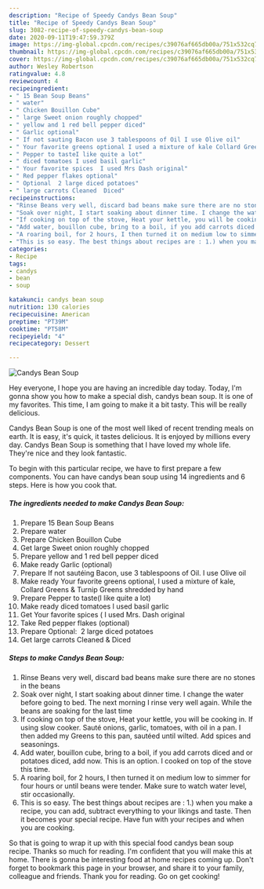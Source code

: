 ```yaml
---
description: "Recipe of Speedy Candys Bean Soup"
title: "Recipe of Speedy Candys Bean Soup"
slug: 3082-recipe-of-speedy-candys-bean-soup
date: 2020-09-11T19:47:59.379Z
image: https://img-global.cpcdn.com/recipes/c39076af665db00a/751x532cq70/candys-bean-soup-recipe-main-photo.jpg
thumbnail: https://img-global.cpcdn.com/recipes/c39076af665db00a/751x532cq70/candys-bean-soup-recipe-main-photo.jpg
cover: https://img-global.cpcdn.com/recipes/c39076af665db00a/751x532cq70/candys-bean-soup-recipe-main-photo.jpg
author: Wesley Robertson
ratingvalue: 4.8
reviewcount: 4
recipeingredient:
- " 15 Bean Soup Beans"
- " water"
- " Chicken Bouillon Cube"
- " large Sweet onion roughly chopped"
- " yellow and 1 red bell pepper diced"
- " Garlic optional"
- " If not sauting Bacon use 3 tablespoons of Oil I use Olive oil"
- " Your favorite greens optional I used a mixture of kale Collard Greens  Turnip Greens shredded by hand"
- " Pepper to tasteI like quite a lot"
- " diced tomatoes I used basil garlic"
- " Your favorite spices  I used Mrs Dash original"
- " Red pepper flakes optional"
- " Optional  2 large diced potatoes"
- " large carrots Cleaned  Diced"
recipeinstructions:
- "Rinse Beans very well, discard bad beans make sure there are no stones in the beans"
- "Soak over night, I start soaking about dinner time. I change the water before going to bed. The next morning I rinse very well again. While the beans are soaking for the last time"
- "If cooking on top of the stove, Heat your kettle, you will be cooking in. If using slow cooker. Sauté onions, garlic, tomatoes, with oil in a pan. I then added my Greens to this pan, sautéed until wilted. Add spices and seasonings."
- "Add water, bouillon cube, bring to a boil, if you add carrots diced and or potatoes diced, add now. This is an option. I cooked on top of the stove this time."
- "A roaring boil, for 2 hours, I then turned it on medium low to simmer for four hours or until beans were tender. Make sure to watch water level, stir occasionally."
- "This is so easy. The best things about recipes are : 1.) when you make a recipe, you can add, subtract everything to your likings and taste. Then it becomes your special recipe. Have fun with your recipes and when you are cooking."
categories:
- Recipe
tags:
- candys
- bean
- soup

katakunci: candys bean soup 
nutrition: 130 calories
recipecuisine: American
preptime: "PT39M"
cooktime: "PT58M"
recipeyield: "4"
recipecategory: Dessert

---
```



![Candys Bean Soup](https://img-global.cpcdn.com/recipes/c39076af665db00a/751x532cq70/candys-bean-soup-recipe-main-photo.jpg)

Hey everyone, I hope you are having an incredible day today. Today, I'm gonna show you how to make a special dish, candys bean soup. It is one of my favorites. This time, I am going to make it a bit tasty. This will be really delicious.



Candys Bean Soup is one of the most well liked of recent trending meals on earth. It is easy, it's quick, it tastes delicious. It is enjoyed by millions every day. Candys Bean Soup is something that I have loved my whole life. They're nice and they look fantastic.


To begin with this particular recipe, we have to first prepare a few components. You can have candys bean soup using 14 ingredients and 6 steps. Here is how you cook that.

<!--inarticleads1-->

##### The ingredients needed to make Candys Bean Soup:

1. Prepare  15 Bean Soup Beans
1. Prepare  water
1. Prepare  Chicken Bouillon Cube
1. Get  large Sweet onion roughly chopped
1. Prepare  yellow and 1 red bell pepper diced
1. Make ready  Garlic (optional)
1. Prepare  If not sautéing Bacon, use 3 tablespoons of Oil. I use Olive oil
1. Make ready  Your favorite greens optional, I used a mixture of kale, Collard Greens &amp; Turnip Greens shredded by hand
1. Prepare  Pepper to taste(I like quite a lot)
1. Make ready  diced tomatoes I used basil garlic
1. Get  Your favorite spices ( I used Mrs. Dash original
1. Take  Red pepper flakes (optional)
1. Prepare  Optional:  2 large diced potatoes
1. Get  large carrots Cleaned &amp; Diced




<!--inarticleads2-->

##### Steps to make Candys Bean Soup:

1. Rinse Beans very well, discard bad beans make sure there are no stones in the beans
1. Soak over night, I start soaking about dinner time. I change the water before going to bed. The next morning I rinse very well again. While the beans are soaking for the last time
1. If cooking on top of the stove, Heat your kettle, you will be cooking in. If using slow cooker. Sauté onions, garlic, tomatoes, with oil in a pan. I then added my Greens to this pan, sautéed until wilted. Add spices and seasonings.
1. Add water, bouillon cube, bring to a boil, if you add carrots diced and or potatoes diced, add now. This is an option. I cooked on top of the stove this time.
1. A roaring boil, for 2 hours, I then turned it on medium low to simmer for four hours or until beans were tender. Make sure to watch water level, stir occasionally.
1. This is so easy. The best things about recipes are : 1.) when you make a recipe, you can add, subtract everything to your likings and taste. Then it becomes your special recipe. Have fun with your recipes and when you are cooking.




So that is going to wrap it up with this special food candys bean soup recipe. Thanks so much for reading. I'm confident that you will make this at home. There is gonna be interesting food at home recipes coming up. Don't forget to bookmark this page in your browser, and share it to your family, colleague and friends. Thank you for reading. Go on get cooking!
